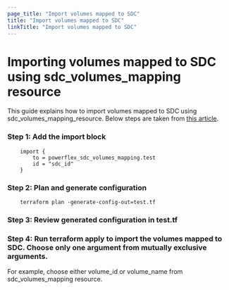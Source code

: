 ```yaml
---
page_title: "Import volumes mapped to SDC"
title: "Import volumes mapped to SDC"
linkTitle: "Import volumes mapped to SDC"
---
```


<!--
Copyright (c) 2024 Dell Inc., or its subsidiaries. All Rights Reserved.

Licensed under the Mozilla Public License Version 2.0 (the "License");
you may not use this file except in compliance with the License.
You may obtain a copy of the License at

    http://mozilla.org/MPL/2.0/


Unless required by applicable law or agreed to in writing, software
distributed under the License is distributed on an "AS IS" BASIS,
WITHOUT WARRANTIES OR CONDITIONS OF ANY KIND, either express or implied.
See the License for the specific language governing permissions and
limitations under the License.
-->

# Importing volumes mapped to SDC using sdc_volumes_mapping resource

This guide explains how to import volumes mapped to SDC using sdc_volumes_mapping_resource. Below steps are taken from [this article](https://developer.hashicorp.com/terraform/language/import/generating-configuration).

### Step 1: Add the import block
```
    import {
        to = powerflex_sdc_volumes_mapping.test
        id = "sdc_id"
    }
```

### Step 2: Plan and generate configuration
```
    terraform plan -generate-config-out=test.tf
```

### Step 3: Review generated configuration in test.tf

### Step 4: Run terraform apply to import the volumes mapped to SDC. Choose only one argument from mutually exclusive arguments.<br>
For example, choose either volume_id or volume_name from sdc_volumes_mapping resource.